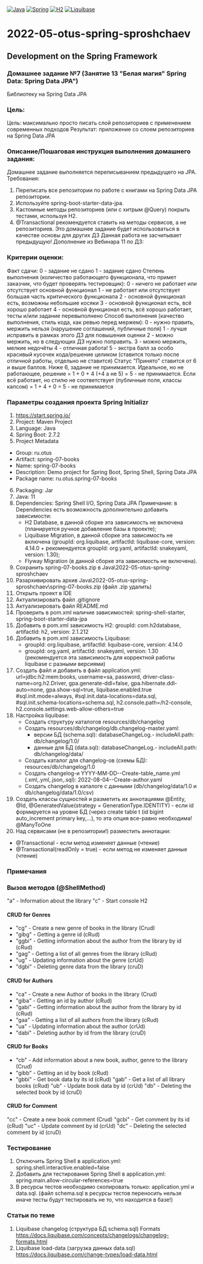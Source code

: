 [![Java](https://img.shields.io/badge/Java-E43222??style=for-the-badge&logo=java&logoColor=FFFFFF)](https://java.com/)
[![Spring](https://img.shields.io/badge/Spring-FFFFFF??style=for-the-badge&logo=Spring)](https://spring.io/)
[![H2](https://img.shields.io/badge/H2-0618D5??style=for-the-badge&logo=H2&logoColor=FFFFFF)](https://www.h2database.com/)
[![Liquibase](https://img.shields.io/badge/Liquibase-FFFFFF??style=for-the-badge&logo=Liquibase&logoColor=3861F6)](https://www.liquibase.com/)

# 2022-05-otus-spring-sproshchaev
Development on the Spring Framework
-----------------------------------
### Домашнее задание №7 (Занятие 13 "Белая магия" Spring Data: Spring Data JPA")
Библиотеку на Spring Data JPA

### Цель:
Цель: максимально просто писать слой репозиториев с применением современных подходов
Результат: приложение со слоем репозиториев на Spring Data JPA

### Описание/Пошаговая инструкция выполнения домашнего задания:
Домашнее задание выполняется переписыванием предыдущего на JPA.
Требования:

1. Переписать все репозитории по работе с книгами на Spring Data JPA репозитории.
2. Используйте spring-boot-starter-data-jpa.
3. Кастомные методы репозиториев (или с хитрым @Query) покрыть тестами, используя H2.
4. @Transactional рекомендуется ставить на методы сервисов, а не репозиториев.
Это домашнее задание будет использоваться в качестве основы для других ДЗ
Данная работа не засчитывает предыдущую!
Дополнение из Вебинара 11 по ДЗ:

### Критерии оценки:
Факт сдачи:
0 - задание не сдано
1 - задание сдано
Степень выполнения (количество работающего функционала, что примет заказчик, что будет проверять тестировщик):
0 - ничего не работает или отсутствует основной функционал
1 - не работает или отсутствует большая часть критического функционала
2 - основной функционал есть, возможны небольшие косяки
3 - основной функционал есть, всё хорошо работает
4 - основной функционал есть, всё хорошо работает, тесты и/или задание перевыполнено
Способ выполнения (качество выполнения, стиль кода, как ревью перед мержем):
0 - нужно править, мержить нельзя (нарушение соглашений, публичные поля)
1 - лучше исправить в рамках этого ДЗ для повышения оценки
2 - можно мержить, но в следующих ДЗ нужно поправить.
3 - можно мержить, мелкие недочёты
4 - отличная работа!
5 - экстра балл за особо красивый кусочек кода/решение целиком (ставится только после отличной работы, отдельно не ставится)
Статус "Принято" ставится от 6 и выше баллов.
Ниже 6, задание не принимается.
Идеальное, но не работающее, решение = 1 + 0 + 4 (+4 а не 5) = 5 - не принимается.
Если всё работает, но стилю не соответствует (публичные поля, классы капсом) = 1 + 4 + 0 = 5 - не принимается

### Параметры создания проекта Spring Initializr
1. https://start.spring.io/
2. Project: Maven Project
3. Language: Java
4. Spring Boot: 2.7.2
5. Project Metadata
  - Group: ru.otus
  - Artifact: spring-07-books
  - Name: spring-07-books
  - Description: Demo project for Spring Boot, Spring Shell, Spring Data JPA
  - Package name: ru.otus.spring-07-books
6. Packaging: Jar
7. Java: 11
8. Dependencies: Spring Shell I/O, Spring Data JPA
   Примечание: в Dependencies есть возможность дополнительно добавить зависимости:
   - H2 Database, в данной сборке эта зависимость не включена (планируется ручное добавление базы в проекте);
   - Liquibase Migration, в данной сборке эта зависимость не включена (groupId: org.liquibase, artifactId: liquibase-core, 
version: 4.14.0 + рекомендуется groupId: org.yaml, artifactId: snakeyaml, version: 1.30);
   - Flyway Migration (в данной сборке эта зависимость не включена).
9. Сохранить spring-07-books.zip в Java\2022-05-otus-spring-sproshchaev
10. Разархивировать архив Java\2022-05-otus-spring-sproshchaev\spring-07-books.zip (файл .zip удалить)
11. Открыть проект в IDE
12. Актуализировать файл .gitignore
13. Актуализировать файл README.md
14. Проверить в pom.xml наличие зависимостей: spring-shell-starter, spring-boot-starter-data-jpa
15. Добавить в pom.xml зависимость H2: groupId: com.h2database, artifactId: h2, version: 2.1.212 
16. Добавить в pom.xml зависимость Liquibase:
    - groupId: org.liquibase, artifactId: liquibase-core, version: 4.14.0
    - groupId: org.yaml, artifactId: snakeyaml, version: 1.30 (рекомендуется эта зависимость для корректной работы 
liquibase с разными версиями)
17. Создать файл и добавить в файл application.yml: 
      url=jdbc:h2:mem:books, 
      username=sa, password, 
      driver-class-name=org.h2.Driver, 
      gpa.generate-ddl=false, 
      gpa.hibernate.ddl-auto=none, 
      gpa.show-sql=true,
      liquibase.enabled.true #sql.init.mode=always,
                             #sql.init.data-locations=data.sql,
                             #sql.init.schema-locations=schema.sql,
      h2.console.path=/h2-console,
      h2.console.settings.web-allow-others=true
19. Настройка liquibase:
    - Создать структуру каталогов resources/db/changelog
    - Создать resources/db/changelog/db.changelog-master.yaml:
      - версии БД (schema.sql): databaseChangeLog.- includeAll.path: db/changelog/1.0/ 
      - данные для БД (data.sql): databaseChangeLog.- includeAll.path: db/changelog/data/
    - Создать каталог для changelog-ов (схемы БД): resources/db/changelog/1.0
    - Создать changelog-и YYYY-MM-DD--Create-table_name.yml (.xml,.yml,.json,.sql): 2022-08-04--Create-author.yaml
    - Создать changelog в каталоге с данными (db/changelog/data/1.0 и db/changelog/data/1.0/csv)   
20. Создать классы сущностей и разметить их аннотациями 
      @Entity, 
      @Id, 
      @GeneratedValue(strategy = GenerationType.IDENTITY) - если id формируется на уровне БД (через 
create table t (id bigint auto_increment primary key,...), то эта опция все-равно необходима!
      @ManyToOne
21. Над сервисами (не в репозитории!) разместить аннотации:
- @Transactional - если метод изменяет данные (чтение)
- @Transactional(readOnly = true) - если метод не изменяет данные (чтение) 

### Примечания

### Вызов методов (@ShellMethod)
"a" - Information about the library
"c" - Start console H2
#### CRUD for Genres
+ "cg" - Create a new genre of books in the library (Crud)
+ "gibg" - Getting a genre id (cRud)
+ "ggbi" - Getting information about the author from the library by id (cRud)
+ "gag" - Getting a list of all genres from the library (cRud)
+ "ug" - Updating information about the genre (crUd)
+ "dgbi" - Deleting genre data from the library (cruD)
#### CRUD for Authors
+ "ca" - Create a new Author of books in the library (Crud)
+ "giba" - Getting an id by author (cRud)
+ "gabi" - Getting information about the author from the library by id (cRud)
+ "gaa" - Getting a list of all authors from the library (cRud)
+ "ua" - Updating information about the author (crUd)
+ "dabi" - Deleting author by id from the library (cruD)
#### CRUD for Books
+ "cb" - Add information about a new book, author, genre to the library (Crud)
+ "gibb" - Getting an id by book (cRud)
+ "gbbi" - Get book data by its id (cRud)
"gab" - Get a list of all library books (cRud)
"ub" - Update book data by id (crUd)
"db" - Deleting the selected book by id (cruD)
#### CRUD for Comment
"cc" - Create a new book comment (Crud)
"gcbi" - Get comment by its id (cRud)
"uc" - Update comment by id (crUd)
"dc" - Deleting the selected comment by id (cruD)

### Тестирование
1. Отключить Spring Shell в application.yml: spring.shell.interactive.enabled=false
2. Добавить для тестирования Spring Shell в application.yml: spring.main.allow-circular-references=true
3. В ресурсы тестов необходимо скопировать только: application.yml и data.sql. (файл schema.sql в ресурсы тестов 
переносить нельзя иначе тесты будут тестировать не то, что находится в базе!)   

### Статьи по теме
1. Liquibase changelog (структура БД schema.sql) Formats https://docs.liquibase.com/concepts/changelogs/changelog-formats.html
2. Liquibase load-data (загрузка данных data.sql) https://docs.liquibase.com/change-types/load-data.html
